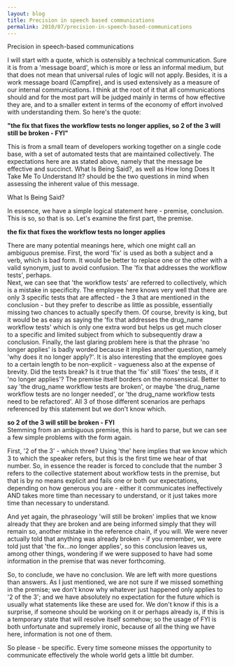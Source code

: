```yaml
---
layout: blog
title: Precision in speech based communications
permalink: 2010/07/precision-in-speech-based-communications
---
```


<p>Precision in speech-based communications</p>
<p>I will start with a quote, which is ostensibly a technical communication. Sure it is from a &#039;message board&#039;, which is more or less an informal medium, but that does not mean that universal rules of logic will not apply. Besides, it is a work message board (Campfire), and is used extensively as a measure of our internal communications. I think at the root of it that all communications should and for the most part will be judged mainly in terms of how effective they are, and to a smaller extent in terms of the economy of effort involved with understanding them. So here&#039;s the quote:</p>
<p><b>"the fix that fixes the workflow tests no longer applies, so 2 of the 3 will still be broken - FYI"</b></p>
<p>This is from a small team of developers working together on a single code base, with a set of automated tests that are maintained collectively. The expectations here are as stated above, namely that the message be effective and succinct. What Is Being Said?, as well as How long Does It Take Me To Understand It? should be the two questions in mind when assessing the inherent value of this message.</p>
<p>What Is Being Said?</p>
<p>In essence, we have a simple logical statement here - premise, conclusion. This is so, so that is so. Let&#039;s examine the first part, the premise.</p>
<p><b>the fix that fixes the workflow tests no longer applies</b></p>
<p>There are many potential meanings here, which one might call an ambiguous premise. First, the word &#039;fix&#039; is used as both a subject and a verb, which is bad form. It would be better to replace one or the other with a valid synonym, just to avoid confusion. The &#039;fix that addresses the workflow tests&#039;, perhaps.<br />
Next, we can see that &#039;the workflow tests&#039; are referred to collectively, which is a mistake in specificity. The employee here knows very well that there are only 3 specific tests that are affected - the 3 that are mentioned in the conclusion - but they prefer to describe as little as possible, essentially missing two chances to actually specify them. Of course, brevity is king, but it would be as easy as saying the &#039;fix that addresses the drug_name workflow tests&#039; which is only one extra word but helps us get much closer to a specific and limited subject from which to subsequently draw a conclusion. Finally, the last glaring problem here is that the phrase &#039;no longer applies&#039; is badly worded because it implies another question, namely &#039;why does it no longer apply?&#039;. It is also interesting that the employee goes to a certain length to be non-explicit - vagueness also at the expense of brevity. Did the tests break? Is it true that the &#039;fix&#039; still &#039;fixes&#039; the tests, if it &#039;no longer applies&#039;? The premise itself borders on the nonsensical. Better to say &#039;the drug_name workflow tests are broken&#039;, or maybe &#039;the drug_name workflow tests are no longer needed&#039;, or &#039;the drug_name workflow tests need to be refactored&#039;. All 3 of those different scenarios are perhaps referenced by this statement but we don&#039;t know which.</p>
<p><b>so 2 of the 3 will still be broken - FYI</b><br />
Stemming from an ambiguous premise, this is hard to parse, but we can see a few simple problems with the form again.</p>
<p>First, &#039;2 of the 3&#039; - which three? Using &#039;the&#039; here implies that we know which 3 to which the speaker refers, but this is the first time we hear of that number. So, in essence the reader is forced to conclude that the number 3 refers to the collective statement about workflow tests in the premise, but that is by no means explicit and fails one or both our expectations, depending on how generous you are - either it communicates ineffectively AND takes more time than necessary to understand, or it just takes more time than necessary to understand.</p>
<p>And yet again, the phraseology &#039;will still be broken&#039; implies that we know already that they are broken and are being informed simply that they will remain so, another mistake in the reference chain, if you will. We were never actually told that anything was already broken - if you remember, we were told just that &#039;the fix...no longer applies&#039;, so this conclusion leaves us, among other things, wondering if we were supposed to have had some information in the premise that was never forthcoming.</p>
<p>So, to conclude, we have no conclusion. We are left with more questions than answers. As I just mentioned, we are not sure if we missed something in the premise; we don&#039;t know why whatever just happened only applies to &#039;2 of the 3&#039;; and we have absolutely no expectation for the future which is usually what statements like these are used for. We don&#039;t know if this is a surprise, if someone should be working on it or perhaps already is, if this is a temporary state that will resolve itself somehow; so the usage of FYI is both unfortunate and supremely ironic, because of all the thing we have here, information is not one of them.</p>
<p>So please - be specific. Every time someone misses the opportunity to communicate effectively the whole world gets a little bit dumber.</p>
